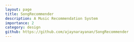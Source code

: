 ```yaml
---
layout: page
title: SongRecommender
description: A Music Recommendation System 
importance: 2
category: design
github: https://github.com/ajaynarayanan/SongRecommender
---
```


